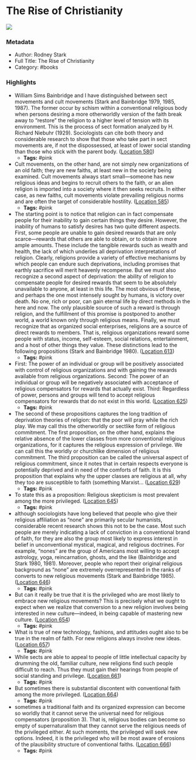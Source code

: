 # The Rise of Christianity

![](https://m.media-amazon.com/images/I/61LKbuVXAhL._SY160.jpg)

### Metadata

- Author: Rodney Stark
- Full Title: The Rise of Christianity
- Category: #books

### Highlights

- William Sims Bainbridge and I have distinguished between sect movements and cult movements (Stark and Bainbridge 1979, 1985, 1987). The former occur by schism within a conventional religious body when persons desiring a more otherworldly version of the faith break away to “restore” the religion to a higher level of tension with its environment. This is the process of sect formation analyzed by H. Richard Niebuhr (1929). Sociologists can cite both theory and considerable research to show that those who take part in sect movements are, if not the dispossessed, at least of lower social standing than those who stick with the parent body. ([Location 580](https://readwise.io/to_kindle?action=open&asin=B08783D3C1&location=580))
    - **Tags:** #pink
- Cult movements, on the other hand, are not simply new organizations of an old faith; they are new faiths, at least new in the society being examined. Cult movements always start small—someone has new religious ideas and begins to recruit others to the faith, or an alien religion is imported into a society where it then seeks recruits. In either case, as new faiths, cult movements violate prevailing religious norms and are often the target of considerable hostility. ([Location 585](https://readwise.io/to_kindle?action=open&asin=B08783D3C1&location=585))
    - **Tags:** #pink
- The starting point is to notice that religion can in fact compensate people for their inability to gain certain things they desire. However, the inability of humans to satisfy desires has two quite different aspects. First, some people are unable to gain desired rewards that are only scarce—rewards that others are able to obtain, or to obtain in more ample amounts. These include the tangible rewards such as wealth and health, the lack of which underlies all deprivation interpretations of religion. Clearly, religions provide a variety of effective mechanisms by which people can endure such deprivations, including promises that earthly sacrifice will merit heavenly recompense. But we must also recognize a second aspect of deprivation: the ability of religion to compensate people for desired rewards that seem to be absolutely unavailable to anyone, at least in this life. The most obvious of these, and perhaps the one most intensely sought by humans, is victory over death. No one, rich or poor, can gain eternal life by direct methods in the here and now. The only plausible source of such a reward is through religion, and the fulfillment of this promise is postponed to another world, a world known only through religious means. Finally, we must recognize that as organized social enterprises, religions are a source of direct rewards to members. That is, religious organizations reward some people with status, income, self-esteem, social relations, entertainment, and a host of other things they value. These distinctions lead to the following propositions (Stark and Bainbridge 1980). ([Location 613](https://readwise.io/to_kindle?action=open&asin=B08783D3C1&location=613))
    - **Tags:** #pink
- First: The power of an individual or group will be positively associated with control of religious organizations and with gaining the rewards available from religious organizations. Second: The power of an individual or group will be negatively associated with acceptance of religious compensators for rewards that actually exist. Third: Regardless of power, persons and groups will tend to accept religious compensators for rewards that do not exist in this world. ([Location 625](https://readwise.io/to_kindle?action=open&asin=B08783D3C1&location=625))
    - **Tags:** #pink
- The second of these propositions captures the long tradition of deprivation theories of religion: that the poor will pray while the rich play. We may call this the otherworldly or sectlike form of religious commitment. The first proposition, on the other hand, explains the relative absence of the lower classes from more conventional religious organizations, for it captures the religious expression of privilege. We can call this the worldly or churchlike dimension of religious commitment. The third proposition can be called the universal aspect of religious commitment, since it notes that in certain respects everyone is potentially deprived and in need of the comforts of faith. It is this proposition that explains why the upper classes are religious at all, why they too are susceptible to faith (something Marxist… ([Location 629](https://readwise.io/to_kindle?action=open&asin=B08783D3C1&location=629))
    - **Tags:** #pink
- To state this as a proposition: Religious skepticism is most prevalent among the more privileged. ([Location 645](https://readwise.io/to_kindle?action=open&asin=B08783D3C1&location=645))
    - **Tags:** #pink
- although sociologists have long believed that people who give their religious affiliation as “none” are primarily secular humanists, considerable recent research shows this not to be the case. Most such people are merely indicating a lack of conviction in a conventional brand of faith, for they are also the group most likely to express interest in belief in unconventional mystical, magical, and religious doctrines. For example, “nones” are the group of Americans most willing to accept astrology, yoga, reincarnation, ghosts, and the like (Bainbridge and Stark 1980, 1981). Moreover, people who report their original religious background as “none” are extremely overrepresented in the ranks of converts to new religious movements (Stark and Bainbridge 1985). ([Location 646](https://readwise.io/to_kindle?action=open&asin=B08783D3C1&location=646))
    - **Tags:** #pink
- But can it really be true that it is the privileged who are most likely to embrace new religious movements? This is precisely what we ought to expect when we realize that conversion to a new religion involves being interested in new culture—indeed, in being capable of mastering new culture. ([Location 654](https://readwise.io/to_kindle?action=open&asin=B08783D3C1&location=654))
    - **Tags:** #pink
- What is true of new technology, fashions, and attitudes ought also to be true in the realm of faith. For new religions always involve new ideas. ([Location 657](https://readwise.io/to_kindle?action=open&asin=B08783D3C1&location=657))
    - **Tags:** #pink
- While sects are able to appeal to people of little intellectual capacity by drumming the old, familiar culture, new religions find such people difficult to reach. Thus they must gain their hearings from people of social standing and privilege. ([Location 661](https://readwise.io/to_kindle?action=open&asin=B08783D3C1&location=661))
    - **Tags:** #pink
- But sometimes there is substantial discontent with conventional faith among the more privileged. ([Location 664](https://readwise.io/to_kindle?action=open&asin=B08783D3C1&location=664))
    - **Tags:** #pink
- sometimes a traditional faith and its organized expression can become so worldly that it cannot serve the universal need for religious compensators (proposition 3). That is, religious bodies can become so empty of supernaturalism that they cannot serve the religious needs of the privileged either. At such moments, the privileged will seek new options. Indeed, it is the privileged who will be most aware of erosions of the plausibility structure of conventional faiths. ([Location 666](https://readwise.io/to_kindle?action=open&asin=B08783D3C1&location=666))
    - **Tags:** #pink
